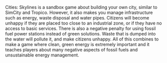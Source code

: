 Cities: Skylines is a sandbox game about building your own city, similar to SimCity and Tropico. However, it also makes you manage infrastructure such as energy, waste disposal and water pipes.
Citizens will become unhappy if they are placed too close to an industrial zone, or if they have no access to basic services. There is also a negative penalty for using fossil fuel power stations instead of green solutions. Waste that is dumped into the water will pollute it, and make citizens unhappy. All of this combines to make a game where clean, green energy is extremely important and it teaches players about many negative aspects of fossil fuels and unsustainable energy management.
